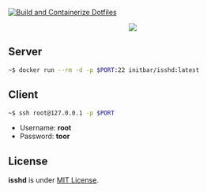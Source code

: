 [![Build and Containerize Dotfiles](https://github.com/initbar/isshd/actions/workflows/docker-build-deploy.yml/badge.svg)](https://github.com/initbar/isshd/actions/workflows/docker-build-deploy.yml)

<p align="center">
  <img src="https://media.githubusercontent.com/media/initbar/initbar/main/github/isshd.png">
</p>

## Server

```bash
~$ docker run --rm -d -p $PORT:22 initbar/isshd:latest
```

## Client

```bash
~$ ssh root@127.0.0.1 -p $PORT
```

- Username: **root**
- Password: **toor**

## License

**isshd** is under [MIT License](./LICENSE).

